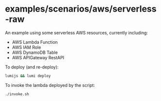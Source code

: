 # examples/scenarios/aws/serverless-raw

An example using some serverless AWS resources, currently including:

* AWS Lambda Function
* AWS IAM Role
* AWS DynamoDB Table
* AWS APIGateway RestAPI

To deploy (and re-deploy):

```bash
lumijs && lumi deploy
```

To invoke the lambda deployed by the script:

```bash
./invoke.sh
```


